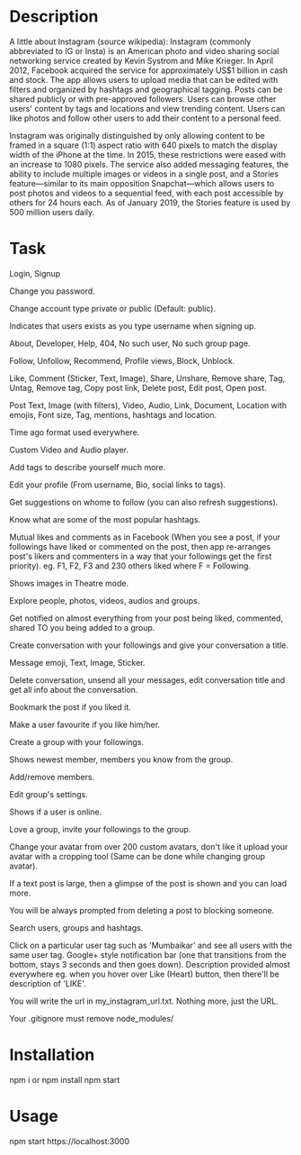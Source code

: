 # Description

A little about Instagram (source wikipedia): Instagram (commonly abbreviated to IG or Insta) is an American photo and video sharing social networking service created by Kevin Systrom and Mike Krieger. In April 2012, Facebook acquired the service for approximately US$1 billion in cash and stock. The app allows users to upload media that can be edited with filters and organized by hashtags and geographical tagging. Posts can be shared publicly or with pre-approved followers. Users can browse other users' content by tags and locations and view trending content. Users can like photos and follow other users to add their content to a personal feed.

Instagram was originally distinguished by only allowing content to be framed in a square (1:1) aspect ratio with 640 pixels to match the display width of the iPhone at the time. In 2015, these restrictions were eased with an increase to 1080 pixels. The service also added messaging features, the ability to include multiple images or videos in a single post, and a Stories feature—similar to its main opposition Snapchat—which allows users to post photos and videos to a sequential feed, with each post accessible by others for 24 hours each. As of January 2019, the Stories feature is used by 500 million users daily.

# Task

Login, Signup

Change you password.

Change account type private or public (Default: public).

Indicates that users exists as you type username when signing up.

About, Developer, Help, 404, No such user, No such group page.

Follow, Unfollow, Recommend, Profile views, Block, Unblock.

Like, Comment (Sticker, Text, Image), Share, Unshare, Remove share, Tag, Untag, Remove tag, Copy post link, Delete post, Edit post, Open post.

Post Text, Image (with filters), Video, Audio, Link, Document, Location with emojis, Font size, Tag, mentions, hashtags and location.

Time ago format used everywhere.

Custom Video and Audio player.

Add tags to describe yourself much more.

Edit your profile (From username, Bio, social links to tags).

Get suggestions on whome to follow (you can also refresh suggestions).

Know what are some of the most popular hashtags.

Mutual likes and comments as in Facebook (When you see a post, if your followings have liked or commented on the post, then app re-arranges post's likers and commenters in a way that your followings get the first priority). eg. F1, F2, F3 and 230 others liked where F = Following.

Shows images in Theatre mode.

Explore people, photos, videos, audios and groups.

Get notified on almost everything from your post being liked, commented, shared TO you being added to a group.

Create conversation with your followings and give your conversation a title.

Message emoji, Text, Image, Sticker.

Delete conversation, unsend all your messages, edit conversation title and get all info about the conversation.

Bookmark the post if you liked it.

Make a user favourite if you like him/her.

Create a group with your followings.

Shows newest member, members you know from the group.

Add/remove members.

Edit group's settings.

Shows if a user is online.

Love a group, invite your followings to the group.

Change your avatar from over 200 custom avatars, don't like it upload your avatar with a cropping tool (Same can be done while changing group avatar).

If a text post is large, then a glimpse of the post is shown and you can load more.

You will be always prompted from deleting a post to blocking someone.

Search users, groups and hashtags.

Click on a particular user tag such as 'Mumbaikar' and see all users with the same user tag. Google+ style notification bar (one that transitions from the bottom, stays 3 seconds and then goes down). Description provided almost everywhere eg. when you hover over Like (Heart) button, then there'll be description of 'LIKE'.

You will write the url in my_instagram_url.txt. Nothing more, just the URL.

Your .gitignore must remove node_modules/

# Installation
npm i or npm install
npm start

# Usage
npm start
https://localhost:3000